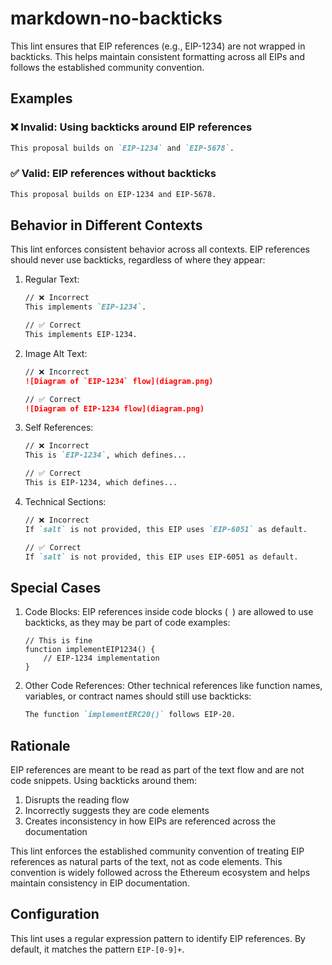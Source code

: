 # markdown-no-backticks

This lint ensures that EIP references (e.g., EIP-1234) are not wrapped in backticks. This helps maintain consistent formatting across all EIPs and follows the established community convention.

## Examples

### ❌ Invalid: Using backticks around EIP references

```markdown
This proposal builds on `EIP-1234` and `EIP-5678`.
```

### ✅ Valid: EIP references without backticks

```markdown
This proposal builds on EIP-1234 and EIP-5678.
```

## Behavior in Different Contexts

This lint enforces consistent behavior across all contexts. EIP references should never use backticks, regardless of where they appear:

1. Regular Text:
   ```markdown
   // ❌ Incorrect
   This implements `EIP-1234`.
   
   // ✅ Correct
   This implements EIP-1234.
   ```

2. Image Alt Text:
   ```markdown
   // ❌ Incorrect
   ![Diagram of `EIP-1234` flow](diagram.png)
   
   // ✅ Correct
   ![Diagram of EIP-1234 flow](diagram.png)
   ```

3. Self References:
   ```markdown
   // ❌ Incorrect
   This is `EIP-1234`, which defines...
   
   // ✅ Correct
   This is EIP-1234, which defines...
   ```

4. Technical Sections:
   ```markdown
   // ❌ Incorrect
   If `salt` is not provided, this EIP uses `EIP-6051` as default.
   
   // ✅ Correct
   If `salt` is not provided, this EIP uses EIP-6051 as default.
   ```

## Special Cases

1. Code Blocks: EIP references inside code blocks (``` ```) are allowed to use backticks, as they may be part of code examples:
   ```solidity
   // This is fine
   function implementEIP1234() {
       // EIP-1234 implementation
   }
   ```

2. Other Code References: Other technical references like function names, variables, or contract names should still use backticks:
   ```markdown
   The function `implementERC20()` follows EIP-20.
   ```

## Rationale

EIP references are meant to be read as part of the text flow and are not code snippets. Using backticks around them:
1. Disrupts the reading flow
2. Incorrectly suggests they are code elements
3. Creates inconsistency in how EIPs are referenced across the documentation

This lint enforces the established community convention of treating EIP references as natural parts of the text, not as code elements. This convention is widely followed across the Ethereum ecosystem and helps maintain consistency in EIP documentation.

## Configuration

This lint uses a regular expression pattern to identify EIP references. By default, it matches the pattern `EIP-[0-9]+`.
